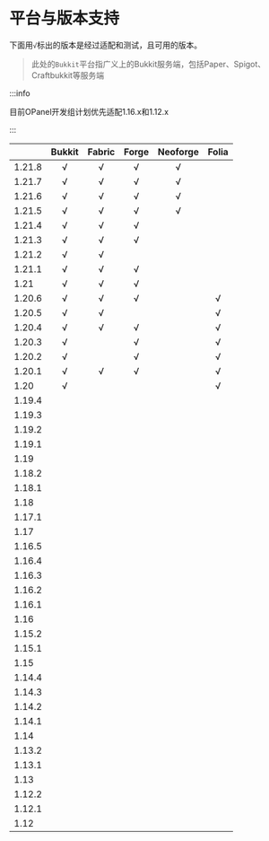# 平台与版本支持

下面用`√`标出的版本是经过适配和测试，且可用的版本。

> 此处的`Bukkit`平台指广义上的Bukkit服务端，包括Paper、Spigot、Craftbukkit等服务端

:::info

目前OPanel开发组计划优先适配1.16.x和1.12.x

:::

|      |Bukkit|Fabric|Forge|Neoforge|Folia|
|------|:----:|:----:|:---:|:------:|:---:|
|1.21.8|√     |√     |√    |√       |     |
|1.21.7|√     |√     |√    |√       |     |
|1.21.6|√     |√     |√    |√       |     |
|1.21.5|√     |√     |√    |√       |     |
|1.21.4|√     |√     |√    |        |     |
|1.21.3|√     |√     |√    |        |     |
|1.21.2|√     |√     |     |        |     |
|1.21.1|√     |√     |√    |        |     |
|1.21  |√     |√     |√    |        |     |
|1.20.6|√     |√     |√    |        |√    |
|1.20.5|√     |√     |     |        |√    |
|1.20.4|√     |√     |√    |        |√    |
|1.20.3|√     |      |√    |        |√    |
|1.20.2|√     |      |√    |        |√    |
|1.20.1|√     |√     |√    |        |√    |
|1.20  |√     |      |     |        |√    |
|1.19.4|      |      |     |        |     |
|1.19.3|      |      |     |        |     |
|1.19.2|      |      |     |        |     |
|1.19.1|      |      |     |        |     |
|1.19  |      |      |     |        |     |
|1.18.2|      |      |     |        |     |
|1.18.1|      |      |     |        |     |
|1.18  |      |      |     |        |     |
|1.17.1|      |      |     |        |     |
|1.17  |      |      |     |        |     |
|1.16.5|      |      |     |        |     |
|1.16.4|      |      |     |        |     |
|1.16.3|      |      |     |        |     |
|1.16.2|      |      |     |        |     |
|1.16.1|      |      |     |        |     |
|1.16  |      |      |     |        |     |
|1.15.2|      |      |     |        |     |
|1.15.1|      |      |     |        |     |
|1.15  |      |      |     |        |     |
|1.14.4|      |      |     |        |     |
|1.14.3|      |      |     |        |     |
|1.14.2|      |      |     |        |     |
|1.14.1|      |      |     |        |     |
|1.14  |      |      |     |        |     |
|1.13.2|      |      |     |        |     |
|1.13.1|      |      |     |        |     |
|1.13  |      |      |     |        |     |
|1.12.2|      |      |     |        |     |
|1.12.1|      |      |     |        |     |
|1.12  |      |      |     |        |     |